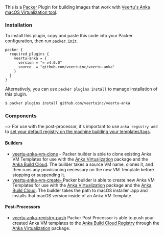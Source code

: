 This is a [Packer](https://www.packer.io/) Plugin for building images that work with [Veertu's Anka macOS Virtualization tool](https://veertu.com/).

### Installation

To install this plugin, copy and paste this code into your Packer configuration, then run [`packer init`](https://www.packer.io/docs/commands/init).

```hcl
packer {
  required_plugins {
    veertu-anka = {
      version = "= v4.0.0"
      source  = "github.com/veertuinc/veertu-anka"
    }
  }
}
```

Alternatively, you can use `packer plugins install` to manage installation of this plugin.

```sh
$ packer plugins install github.com/veertuinc/veertu-anka
```

### Components
~> For use with the post-processor, it's important to use `anka registry add` to [set your default registry on the machine building your templates/tags](https://docs.veertu.com/anka/apple/command-line-reference/#registry-add).

#### Builders
- [veertu-anka-vm-clone](/packer/integrations/veertuinc/veertu-anka/latest/components/builder/clone) - Packer builder is able to clone existing Anka VM Templates for use with the [Anka Virtualization](https://veertu.com/technology/) package and the [Anka Build Cloud](https://veertu.com/anka-build/). The builder takes a source VM name, clones it, and then runs any provisioning necessary on the new VM Template before stopping or suspending it.
- [veertu-anka-vm-create- ](/packer/integrations/veertuinc/veertu-anka/latest/components/builder/create) Packer builder is able to create new Anka VM Templates for use with the
[Anka Virtualization](https://veertu.com/technology/) package and the [Anka Build Cloud](https://veertu.com/anka-build/). The builder takes the path to macOS installer .app 
and installs that macOS version inside of an Anka VM Template.

#### Post-Processors
- [veertu-anka-registry-push](/packer/integrations/veertuinc/veertu-anka/latest/components/post-processor/veertu-anka-registry-push) Packer Post Processor is able to push your created Anka VM templates to 
the [Anka Build Cloud Registry](https://veertu.com/anka-build/) through the [Anka Virtualization](https://veertu.com/technology/) package.
